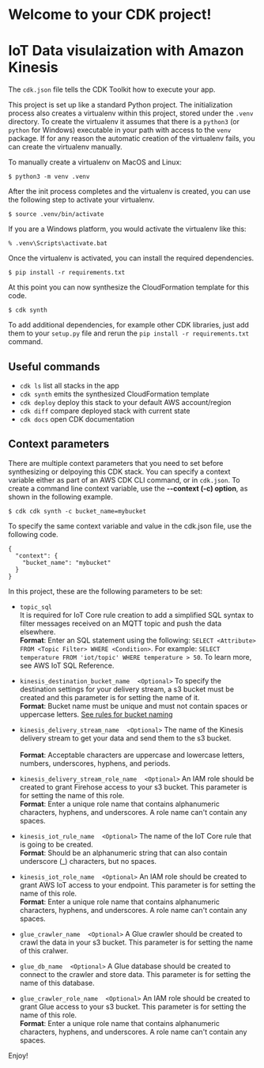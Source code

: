 
# Welcome to your CDK project! 
# IoT Data visulaization with Amazon Kinesis

The `cdk.json` file tells the CDK Toolkit how to execute your app.

This project is set up like a standard Python project.  The initialization
process also creates a virtualenv within this project, stored under the `.venv`
directory.  To create the virtualenv it assumes that there is a `python3`
(or `python` for Windows) executable in your path with access to the `venv`
package. If for any reason the automatic creation of the virtualenv fails,
you can create the virtualenv manually.

To manually create a virtualenv on MacOS and Linux:

```
$ python3 -m venv .venv
```

After the init process completes and the virtualenv is created, you can use the following
step to activate your virtualenv.

```
$ source .venv/bin/activate
```

If you are a Windows platform, you would activate the virtualenv like this:

```
% .venv\Scripts\activate.bat
```

Once the virtualenv is activated, you can install the required dependencies.

```
$ pip install -r requirements.txt
```

At this point you can now synthesize the CloudFormation template for this code.

```
$ cdk synth
```

To add additional dependencies, for example other CDK libraries, just add
them to your `setup.py` file and rerun the `pip install -r requirements.txt`
command.

## Useful commands

 * `cdk ls`          list all stacks in the app
 * `cdk synth`       emits the synthesized CloudFormation template
 * `cdk deploy`      deploy this stack to your default AWS account/region
 * `cdk diff`        compare deployed stack with current state
 * `cdk docs`        open CDK documentation

## Context parameters 
There are multiple context parameters that you need to set before synthesizing or delpoying this CDK stack. You can specify a context variable either as part of an AWS CDK CLI command, or in `cdk.json`.
To create a command line context variable, use the __--context (-c) option__, as shown in the following example.

```
$ cdk cdk synth -c bucket_name=mybucket
```

To specify the same context variable and value in the cdk.json file, use the following code.

```
{
  "context": {
    "bucket_name": "mybucket"
  }
}
```

In this project, these are the following parameters to be set: 

* `topic_sql`          
It is required for IoT Core rule creation to add a simplified SQL syntax to filter messages received on an MQTT topic and push the data elsewhere. 
<br> __Format__: Enter an SQL statement using the following: ```SELECT <Attribute> FROM <Topic Filter> WHERE <Condition>```. For example: ```SELECT temperature FROM 'iot/topic' WHERE temperature > 50```. To learn more, see AWS IoT SQL Reference.

* `kinesis_destination_bucket_name`&nbsp;&nbsp;&nbsp;&nbsp;`<Optional>`
To specify the destination settings for your delivery stream, a s3 bucket must be created and this parameter is for setting the name of it.
<br> __Format__: Bucket name must be unique and must not contain spaces or uppercase letters. [See rules for bucket naming](https://docs.aws.amazon.com/console/s3/bucket-naming) 

* `kinesis_delivery_stream_name`&nbsp;&nbsp;&nbsp;&nbsp;`<Optional>`
The name of the Kinesis delivery stream to get your data and send them to the s3 bucket.  
<br> __Format__: Acceptable characters are uppercase and lowercase letters, numbers, underscores, hyphens, and periods.

* `kinesis_delivery_stream_role_name`&nbsp;&nbsp;&nbsp;&nbsp;`<Optional>`
An IAM role should be created to grant Firehose access to your s3 bucket. This parameter is for setting the name of this role.
<br> __Format__: Enter a unique role name that contains alphanumeric characters, hyphens, and underscores. A role name can't contain any spaces.

* `kinesis_iot_rule_name`&nbsp;&nbsp;&nbsp;&nbsp;`<Optional>`
The name of the IoT Core rule that is going to be created. 
<br> __Format__: Should be an alphanumeric string that can also contain underscore (_) characters, but no spaces.

* `kinesis_iot_role_name`&nbsp;&nbsp;&nbsp;&nbsp;`<Optional>`
An IAM role should be created to grant AWS IoT access to your endpoint. This parameter is for setting the name of this role.
<br> __Format__: Enter a unique role name that contains alphanumeric characters, hyphens, and underscores. A role name can't contain any spaces.

* `glue_crawler_name`&nbsp;&nbsp;&nbsp;&nbsp;`<Optional>`
 A Glue crawler should be created to crawl the data in your s3 bucket. This parameter is for setting the name of this cralwer.

* `glue_db_name`&nbsp;&nbsp;&nbsp;&nbsp;`<Optional>`
A Glue database should be created to connect to the crawler and store data. This parameter is for setting the name of this database.

* `glue_crawler_role_name`&nbsp;&nbsp;&nbsp;&nbsp;`<Optional>`
An IAM role should be created to grant Glue access to your s3 bucket. This parameter is for setting the name of this role.
<br> __Format__: Enter a unique role name that contains alphanumeric characters, hyphens, and underscores. A role name can't contain any spaces.

Enjoy!
